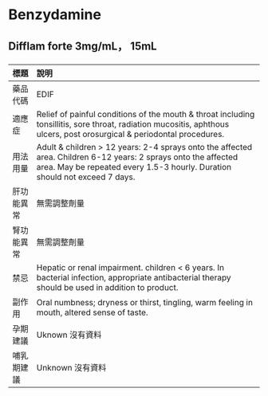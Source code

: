# Benzydamine

## Difflam forte 3mg/mL， 15mL

##### 

| 標題       | 說明                                                                                                                                                                                         |
|:-----------|:---------------------------------------------------------------------------------------------------------------------------------------------------------------------------------------------|
| 藥品代碼   | EDIF                                                                                                                                                                                         |
| 適應症     | Relief of painful conditions of the mouth & throat including tonsillitis, sore throat, radiation mucositis, aphthous ulcers, post orosurgical & periodontal procedures.                      |
| 用法用量   | Adult & children > 12 years: 2-4 sprays onto the affected area. Children 6-12 years: 2 sprays onto the affected area. May be repeated every 1.5-3 hourly. Duration should not exceed 7 days. |
| 肝功能異常 | 無需調整劑量                                                                                                                                                                                 |
| 腎功能異常 | 無需調整劑量                                                                                                                                                                                 |
| 禁忌       | Hepatic or renal impairment. children < 6 years. In bacterial infection, appropriate antibacterial therapy should be used in addition to product.                                            |
| 副作用     | Oral numbness; dryness or thirst, tingling, warm feeling in mouth, altered sense of taste.                                                                                                   |
| 孕期建議   | Uknown 沒有資料                                                                                                                                                                              |
| 哺乳期建議 | Unknown 沒有資料                                                                                                                                                                             |

